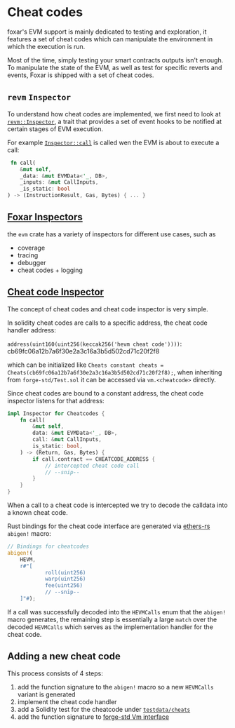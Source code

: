 # Cheat codes

foxar's EVM support is mainly dedicated to testing and exploration, it features a set of cheat codes which can
manipulate the environment in which the execution is run.

Most of the time, simply testing your smart contracts outputs isn't enough. To manipulate the state of the EVM, as well
as test for specific reverts and events, Foxar is shipped with a set of cheat codes.

## `revm` `Inspector`

To understand how cheat codes are implemented, we first need to look
at [`revm::Inspector`](https://docs.rs/revm/latest/revm/trait.Inspector.html), a trait that provides a set of event
hooks to be notified at certain stages of EVM execution.

For example [`Inspector::call`](https://docs.rs/revm/latest/revm/trait.Inspector.html#method.call) is called wen the EVM is about to execute a call:

```rust
 fn call(
    &mut self,
    _data: &mut EVMData<'_, DB>,
    _inputs: &mut CallInputs,
    _is_static: bool
) -> (InstructionResult, Gas, Bytes) { ... }
```

## [Foxar Inspectors](../../evm/src/executor/inspector)

the `evm` crate has a variety of inspectors for different use cases, such as

-   coverage
-   tracing
-   debugger
-   cheat codes + logging

## [Cheat code Inspector](../../evm/src/executor/inspector/cheatcodes)

The concept of cheat codes and cheat code inspector is very simple.

In solidity cheat codes are calls to a specific address, the cheat code handler address:

`address(uint160(uint256(keccak256('hevm cheat code'))))`: cb69fc06a12b7a6f30e2a3c16a3b5d502cd71c20f2f8

which can be initialized like `Cheats constant cheats = Cheats(cb69fc06a12b7a6f30e2a3c16a3b5d502cd71c20f2f8);`, when
inheriting from `forge-std/Test.sol` it can be accessed via `vm.<cheatcode>` directly.

Since cheat codes are bound to a constant address, the cheat code inspector listens for that address:

```rust
impl Inspector for Cheatcodes {
    fn call(
        &mut self,
        data: &mut EVMData<'_, DB>,
        call: &mut CallInputs,
        is_static: bool,
    ) -> (Return, Gas, Bytes) {
        if call.contract == CHEATCODE_ADDRESS {
            // intercepted cheat code call
            // --snip--
        }
    }
}
```

When a call to a cheat code is intercepted we try to decode the calldata into a known cheat code.

Rust bindings for the cheat code interface are generated
via [ethers-rs](https://github.com/gakonst/ethers-rs/) `abigen!` macro:

```rust
// Bindings for cheatcodes
abigen!(
    HEVM,
    r#"[
            roll(uint256)
            warp(uint256)
            fee(uint256)
            // --snip--
    ]"#);
```

If a call was successfully decoded into the `HEVMCalls` enum that the `abigen!` macro generates, the remaining step is
essentially a large `match` over the decoded `HEVMCalls` which serves as the implementation handler for the cheat code.

## Adding a new cheat code

This process consists of 4 steps:

1. add the function signature to the `abigen!` macro so a new `HEVMCalls` variant is generated
2. implement the cheat code handler
3. add a Solidity test for the cheatcode under [`testdata/cheats`](https://github.com/foxar-rs/foxar/tree/master/testdata/cheats)
4. add the function signature
   to [forge-std Vm interface](https://github.com/foxar-rs/forge-std/blob/master/src/Vm.sol)
